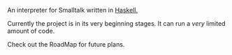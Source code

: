 An interpreter for Smalltalk written in [Haskell.](http://www.haskell.org)

Currently the project is in its very beginning stages. It can run a _very_ limited amount of code.

Check out the RoadMap for future plans.
